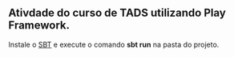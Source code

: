 ## Ativdade do curso de TADS utilizando Play Framework.

Instale o [SBT](https://www.scala-sbt.org/1.x/docs/Setup.html) e execute o comando **sbt run** na pasta do projeto.